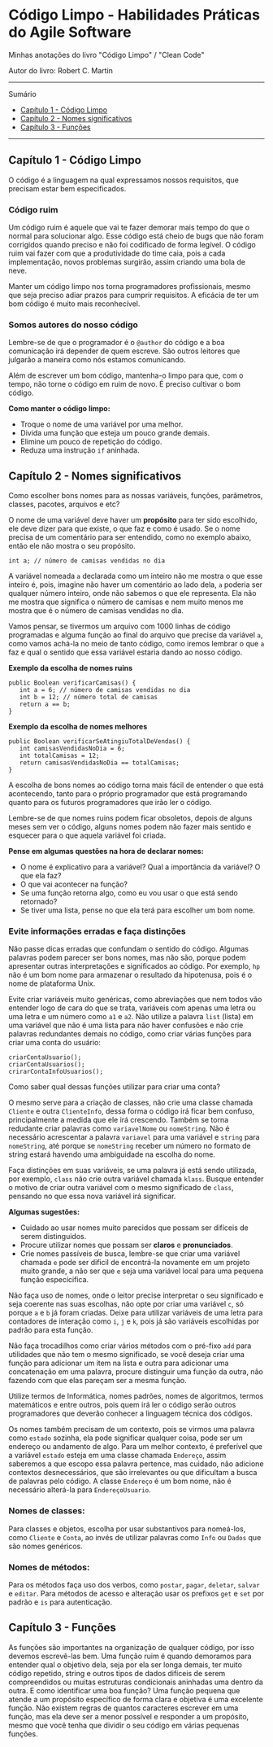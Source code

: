 # Código Limpo - Habilidades Práticas do Agile Software

Minhas anotações do livro "Código Limpo" / "Clean Code"

Autor do livro: Robert C. Martin

*******
Sumário
- [Capítulo 1 - Código Limpo](#capítulo-1---código-limpo)
- [Capítulo 2 - Nomes significativos](#capítulo-2---nomes-significativos)
- [Capítulo 3 - Funções](#capítulo-3---funções)
*******

## Capítulo 1 - Código Limpo

O código é a linguagem na qual expressamos nossos requisitos, que precisam estar bem especificados.

### Código ruim

Um código ruim é aquele que vai te fazer demorar mais tempo do que o normal para solucionar algo. Esse código está cheio de bugs que não foram corrigidos quando preciso e não foi codificado de forma legível. O código ruim vai fazer com que a produtividade do time caia, pois a cada implementação, novos problemas surgirão, assim criando uma bola de neve. 

Manter um código limpo nos torna programadores profissionais, mesmo que seja preciso adiar prazos para cumprir requisitos. A eficácia de ter um bom código é muito mais reconhecível.

### Somos autores do nosso código

Lembre-se de que o programador é o `@author` do código e a boa comunicação irá depender de quem escreve. São outros leitores que julgarão a maneira como nós estamos comunicando.

Além de escrever um bom código, mantenha-o limpo para que, com o tempo, não torne o código em ruim de novo. É preciso cultivar o bom código. 

**Como manter o código limpo:**

 - Troque o nome de uma variável por uma melhor.
 - Divida uma função que esteja um pouco grande demais.
 - Elimine um pouco de repetição do código.
 - Reduza uma instrução `if` aninhada.

## Capítulo 2 - Nomes significativos

Como escolher bons nomes para as nossas variáveis, funções, parâmetros, classes, pacotes, arquivos e etc? 

O nome de uma variável deve haver um **propósito** para ter sido escolhido, ele deve dizer para que existe, o que faz e como é usado. Se o nome precisa de um comentário para ser entendido, como no exemplo abaixo, então ele não mostra o seu propósito. 

    int a; // número de camisas vendidas no dia

A variável nomeada `a` declarada como um inteiro não me mostra o que esse inteiro é, pois, imagine não haver um comentário ao lado dela, `a` poderia ser qualquer número inteiro, onde não sabemos o que ele representa. Ela não me mostra que significa o número de camisas e nem muito menos me mostra que é o número de camisas vendidas no dia.

Vamos pensar, se tivermos um arquivo com 1000 linhas de código programadas e alguma função ao final do arquivo que precise da variável `a`, como vamos achá-la no meio de tanto código, como iremos lembrar o que `a` faz e qual o sentido que essa variável estaria dando ao nosso código.

**Exemplo da escolha de nomes ruins**

    public Boolean verificarCamisas() {
       int a = 6; // número de camisas vendidas no dia
       int b = 12; // número total de camisas
       return a == b;
    }

**Exemplo da escolha de nomes melhores**

    public Boolean verificarSeAtingiuTotalDeVendas() {
       int camisasVendidasNoDia = 6;
       int totalCamisas = 12;
       return camisasVendidasNoDia == totalCamisas;
    }

A escolha de bons nomes ao código torna mais fácil de entender o que está acontecendo, tanto para o próprio programador que está programando quanto para os futuros programadores que irão ler o código. 

Lembre-se de que nomes ruins podem ficar obsoletos, depois de alguns meses sem ver o código, alguns nomes podem não fazer mais sentido e esquecer para o que aquela variável foi criada.

**Pense em algumas questões na hora de declarar nomes:**

- O nome é explicativo para a variável? Qual a importância da variável? O que ela faz?
- O que vai acontecer na função?
- Se uma função retorna algo, como eu vou usar o que está sendo retornado?
- Se tiver uma lista, pense no que ela terá para escolher um bom nome.

### Evite informações erradas e faça distinções

Não passe dicas erradas que confundam o sentido do código. Algumas palavras podem parecer ser bons nomes, mas não são, porque podem apresentar outras interpretações e significados ao código. Por exemplo, `hp` não é um bom nome para armazenar o resultado da hipotenusa, pois é o nome de plataforma Unix. 

Evite criar variáveis muito genéricas, como abreviações que nem todos vão entender logo de cara do que se trata, variáveis com apenas uma letra ou uma letra e um número como `a1` e `a2`. Não utilize a palavra `list` (lista) em uma variável que não é uma lista para não haver confusões e não crie palavras redundantes demais no código, como criar várias funções para criar uma conta do usuário:

    criarContaUsuario();
    criarContaUsuarios();
    crirarContaInfoUsuarios();

Como saber qual dessas funções utilizar para criar uma conta? 

O mesmo serve para a criação de classes, não crie uma classe chamada `Cliente` e outra `ClienteInfo`, dessa forma o código irá ficar bem confuso, principalmente a medida que ele irá crescendo. Também se torna redudante criar palavras como `variavelNome` ou `nomeString`. Não é necessário acrescentar a palavra `variavel` para uma variável e `string` para `nomeString`, até porque se `nomeString` receber um número no formato de string estará havendo uma ambiguidade na escolha do nome.

Faça distinções em suas variáveis, se uma palavra já está sendo utilizada, por exemplo, `class` não crie outra variável chamada `klass`. Busque entender o motivo de criar outra variável com o mesmo significado de `class`, pensando no que essa nova variável irá significar.

**Algumas sugestões:**

- Cuidado ao usar nomes muito parecidos que possam ser difíceis de serem distinguidos. 
- Procure utilizar nomes que possam ser **claros** e **pronunciados**.
- Crie nomes passíveis de busca, lembre-se que criar uma variável chamada `e` pode ser dificil de encontrá-la novamente em um projeto muito grande, a não ser que `e` seja uma variável local para uma pequena função especícifica.

Não faça uso de nomes, onde o leitor precise interpretar o seu significado e seja coerente nas suas escolhas, não opte por criar uma variável `c`, só porque `a` e `b` já foram criadas. Deixe para utilizar variáveis de uma letra para contadores de interação como `i`, `j` e `k`, pois já são variáveis escolhidas por padrão para esta função.

Não faça trocadilhos como criar vários métodos com o pré-fixo `add` para utilidades que não tem o mesmo significado, se você deseja criar uma função para adicionar um item na lista e outra para adicionar uma concatenação em uma palavra, procure distinguir uma função da outra, não fazendo com que elas pareçam ser a mesma função.

Utilize termos de Informática, nomes padrões, nomes de algoritmos, termos matemáticos e entre outros, pois quem irá ler o código serão outros programadores que deverão conhecer a linguagem técnica dos códigos.

Os nomes também precisam de um contexto, pois se virmos uma palavra como `estado` sozinha, ela pode significar qualquer coisa, pode ser um endereço ou andamento de algo. Para um melhor contexto, é preferível que a variável `estado` esteja em uma classe chamada `Endereço`, assim saberemos a que escopo essa palavra pertence, mas cuidado, não adicione contextos desnecessários, que são irrelevantes ou que dificultam a busca de palavras pelo código. A classe `Endereço` é um bom nome, não é necessário alterá-la para `EndereçoUsuario`.

### Nomes de classes:

Para classes e objetos, escolha por usar substantivos para nomeá-los, como `Cliente` e `Conta`, ao invés de utilizar palavras como `Info` ou `Dados` que são nomes genéricos.

### Nomes de métodos:

Para os métodos faça uso dos verbos, como `postar`, `pagar`, `deletar`, `salvar` e `editar`. Para métodos de acesso e alteração usar os prefixos `get` e `set` por padrão e `is` para autenticação. 

## Capítulo 3 - Funções

As funções são importantes na organização de qualquer código, por isso devemos escrevê-las bem. Uma função ruim é quando demoramos para entender qual o objetivo dela, seja por ela ser longa demais, ter muito código repetido, string e outros tipos de dados difíceis de serem compreendidos ou muitas estruturas condicionais aninhadas uma dentro da outra. E como identificar uma boa função? Uma função pequena que atende a um propósito específico de forma clara e objetiva é uma excelente função. Não existem regras de quantos caracteres escrever em uma função, mas ela deve ser a menor possível e responder a um propósito, mesmo que você tenha que dividir o seu código em várias pequenas funções.

